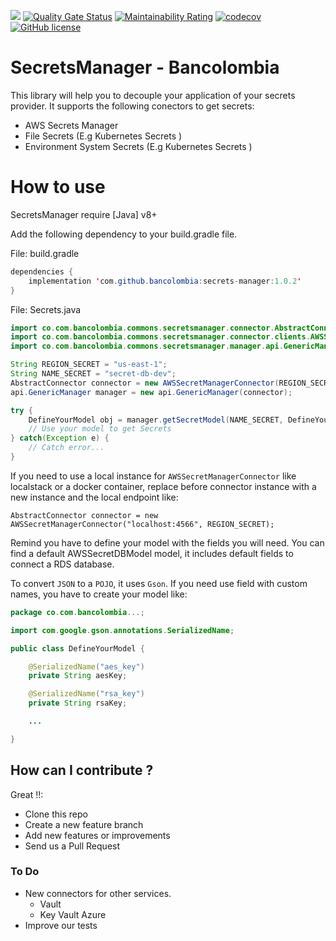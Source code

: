 ![](https://github.com/bancolombia/secrets-manager/workflows/Java%20CI%20with%20Gradle/badge.svg)
[![Quality Gate Status](https://sonarcloud.io/api/project_badges/measure?project=bancolombia_secrets-manager&metric=alert_status)](https://sonarcloud.io/dashboard?id=bancolombia_secrets-manager)
[![Maintainability Rating](https://sonarcloud.io/api/project_badges/measure?project=bancolombia_secrets-manager&metric=sqale_rating)](https://sonarcloud.io/dashboard?id=bancolombia_secrets-manager)
[![codecov](https://codecov.io/gh/bancolombia/secrets-manager/branch/master/graph/badge.svg)](https://codecov.io/gh/bancolombia/secrets-manager)
[![GitHub license](https://img.shields.io/github/license/Naereen/StrapDown.js.svg)](https://github.com/bancolombia/secrets-manager/blob/master/LICENSE)

# SecretsManager - Bancolombia

This library will help you to decouple your application of your secrets provider. It supports the following conectors to get secrets:

- AWS Secrets Manager
- File Secrets (E.g Kubernetes Secrets )
- Environment System Secrets (E.g Kubernetes Secrets )

# How to use

SecretsManager require [Java] v8+

Add the following dependency to your build.gradle file.

File: build.gradle

```java
dependencies {
    implementation 'com.github.bancolombia:secrets-manager:1.0.2'
}
```

File: Secrets.java

```java
import co.com.bancolombia.commons.secretsmanager.connector.AbstractConnector;
import co.com.bancolombia.commons.secretsmanager.connector.clients.AWSSecretManagerConnector;
import co.com.bancolombia.commons.secretsmanager.manager.api.GenericManager;

String REGION_SECRET = "us-east-1";
String NAME_SECRET = "secret-db-dev";
AbstractConnector connector = new AWSSecretManagerConnector(REGION_SECRET);
api.GenericManager manager = new api.GenericManager(connector);

try {
    DefineYourModel obj = manager.getSecretModel(NAME_SECRET, DefineYourModel.class);
    // Use your model to get Secrets
} catch(Exception e) {
    // Catch error...
}
```

If you need to use a local instance for `AWSSecretManagerConnector` like localstack or a docker container, replace before connector instance with a new instance and the local endpoint like:

```
AbstractConnector connector = new AWSSecretManagerConnector("localhost:4566", REGION_SECRET);
```

Remind you have to define your model with the fields you will need. You can find a default AWSSecretDBModel model, it includes default fields to connect a RDS database.

To convert `JSON` to a `POJO`, it uses `Gson`. If you need use field with custom names, you have to create your model like:

```java
package co.com.bancolombia...;

import com.google.gson.annotations.SerializedName;

public class DefineYourModel {

    @SerializedName("aes_key")
    private String aesKey;

    @SerializedName("rsa_key")
    private String rsaKey;

    ...

}
```

## How can I contribute ?

Great !!:

- Clone this repo
- Create a new feature branch
- Add new features or improvements
- Send us a Pull Request

### To Do

- New connectors for other services.
  - Vault
  - Key Vault Azure
- Improve our tests
